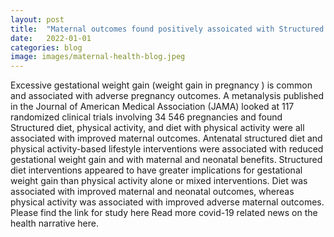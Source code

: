 ```yaml
---
layout: post
title:  "Maternal outcomes found positively assoicated with Structured diet and physical activity in a new research."
date:   2022-01-01
categories: blog
image: images/maternal-health-blog.jpeg
---
```


Excessive gestational weight gain (weight gain in pregnancy ) is common and associated with adverse pregnancy outcomes.
A metanalysis published in the Journal of American Medical Association (JAMA) looked at 117 randomized clinical trials involving 34 546 pregnancies and found Structured diet, physical activity, and diet with physical activity were all associated with improved maternal outcomes.
Antenatal structured diet and physical activity-based lifestyle interventions were associated with reduced gestational weight gain and with maternal and neonatal benefits.
Structured diet interventions appeared to have greater implications for gestational weight gain than physical activity alone or mixed interventions.
Diet was associated with improved maternal and neonatal outcomes, whereas physical activity was associated with improved adverse maternal outcomes.
Please find the link for study here
Read more covid-19 related news on the health narrative here.

